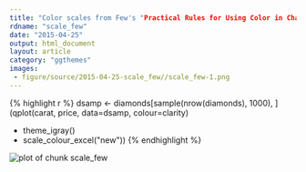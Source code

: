 ```yaml
---
title: "Color scales from Few's "Practical Rules for Using Color in Charts""
rdname: "scale_few"
date: "2015-04-25"
output: html_document
layout: article
category: "ggthemes"
images:
 - figure/source/2015-04-25-scale_few//scale_few-1.png
---
```





{% highlight r %}
dsamp <- diamonds[sample(nrow(diamonds), 1000), ]
(qplot(carat, price, data=dsamp, colour=clarity)
 + theme_igray()
 + scale_colour_excel("new"))
{% endhighlight %}

![plot of chunk scale_few](/allYourFigureAreBelongToUs/figure/source/2015-04-25-scale_few/scale_few-1.png) 